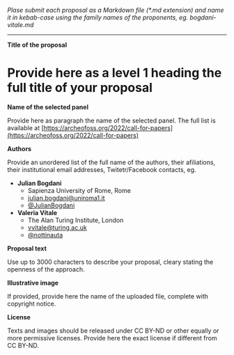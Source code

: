 *Plase submit each proposal as a Markdown file (\*.md extension) and name it in kebab-case using the family names of the proponents, eg. bogdani-vitale.md*

---

**Title of the proposal**

# Provide here as a level 1 heading the full title of your proposal


**Name of the selected panel**

Provide here as paragraph the name of the selected panel. The full list is available at [https://archeofoss.org/2022/call-for-papers](https://archeofoss.org/2022/call-for-papers)


**Authors**

Provide an unordered list of the full name of the authors, their afiliations, their institutional email addresses, Twitetr/Facebook contacts, eg.
- **Julian Bogdani**
  - Sapienza University of Rome, Rome
  - [julian.bogdani@uniroma1.it](mailto:julian.bogdani@uniroma1.it)
  - [@JulianBogdani](https://twitter.com/JulianBogdani)
- **Valeria Vitale**
  - The Alan Turing Institute, London
  - [vvitale@turing.ac.uk](mailto:vvitale@turing.ac.uk)
  - [@nottinauta](https://twitter.com/nottinauta)


**Proposal text**

Use up to 3000 characters to describe your proposal, cleary stating the openness of the approach.


**Illustrative image**

If provided, provide here the name of the uploaded file, complete with copyright notice.


**License**

Texts and images should be released under CC BY-ND or other equally or more permissive licenses. Provide here the exact license if different from CC BY-ND.
